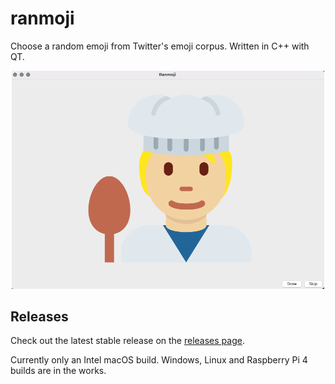 # ranmoji

Choose a random emoji from Twitter's emoji corpus. Written in C++ with QT.

<p align="center">
<img src="./images/ranmoji_screenshot.png" alt="Screenshot Ranmoji" width="500"/>
</p>

## Releases
Check out the latest stable release on the [releases page](https://github.com/gnerkus/art-prompt/releases).

Currently only an Intel macOS build. Windows, Linux and Raspberry Pi 4 builds are in the works.
